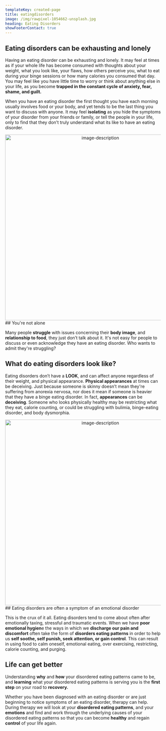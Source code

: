 ```yaml
---
templateKey: created-page
title: eatingdisorders
image: /img/rawpixel-1054662-unsplash.jpg
heading: Eating Disorders
showFooterContact: true
---
```

## Eating disorders can be exhausting and lonely

Having an eating disorder can be exhausting and lonely. It may feel at times as if your whole life has become consumed with thoughts about your weight, what you look like, your flaws, how others perceive you, what to eat during your binge sessions or how many calories you consumed that day. You may feel like you have little time to worry or think about anything else in your life, as you become **trapped in the constant cycle of anxiety, fear, shame, and guilt.**

When you have an eating disorder the first thought you have each morning usually involves food or your body, and yet tends to be the last thing you want to discuss with anyone. It may feel **isolating** as you hide the symptoms of your disorder from your friends or family, or tell the people in your life, only to find that they don’t truly understand what its like to have an eating disorder. 

<div align="center">
  <img src="/img/i-yunmai-617618-unsplash.jpg" alt="image-description" width="600" />
</div>
## You're not alone

Many people **struggle** with issues concerning their **body image**, and **relationship to food**, they just don’t talk about it. It's not easy for people to discuss or even acknowledge they have an eating disorder. Who wants to admit they're struggling? 

## What do eating disorders look like?

Eating disorders don’t have a **LOOK**, and  can affect anyone regardless of their weight, and physical appearance. **Physical appearances** at times can be deceiving. Just because someone is skinny doesn’t mean they're suffering from anorexia nervosa, nor does it mean if someone is heavier that they have a binge eating disorder. In fact, **appearances** can be **deceiving**.  Someone who looks physically healthy may be restricting what they eat, calorie counting, or could be struggling with bulimia, binge-eating disorder, and body dysmorphia. 

<div align="center">
  <img src="/img/cristian-newman-141895-unsplash.jpg" alt="image-description" width="600" />
</div>
## Eating disorders are often a symptom of an emotional disorder

This is the crux of it all. Eating disorders tend to come about often after emotionally taxing, stressful and traumatic events. When we have **poor emotional hygien**e the ways in which we **discharge our pain and discomfort** often take the form of **disorders eating patterns** in order to help us **self soothe, self punish, seek attention, or gain control**. This can result in using food to calm oneself, emotional eating, over exercising, restricting, calorie counting, and purging. 

## Life can get better

Understanding **why** and **how** your disordered eating patterns came to be, and **learning** what your disordered eating patterns is serving you is the **first step** on your road to **recovery.**

Whether you have been diagnosed with an eating disorder or are just beginning to notice symptoms of an eating disorder, therapy can help. During therapy we will look at your **disordered eating patterns**, and your **emotions** and find and work through the underlying causes of your disordered eating patterns so that you can become **healthy** and regain **control** of your life again.
